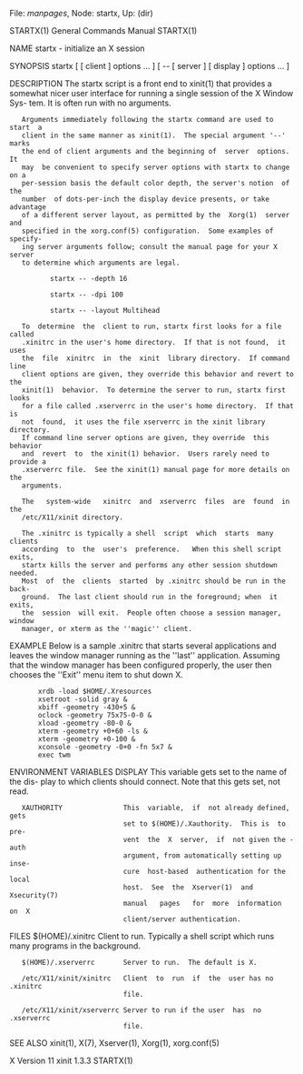 File: *manpages*,  Node: startx,  Up: (dir)

STARTX(1)                   General Commands Manual                  STARTX(1)



NAME
       startx - initialize an X session

SYNOPSIS
       startx  [  [ client ] options ... ] [ -- [ server ] [ display ] options
       ... ]

DESCRIPTION
       The startx script is a front end to xinit(1) that provides  a  somewhat
       nicer  user interface for running a single session of the X Window Sys-
       tem.  It is often run with no arguments.

       Arguments immediately following the startx command are used to start  a
       client in the same manner as xinit(1).  The special argument '--' marks
       the end of client arguments and the beginning of  server  options.   It
       may  be convenient to specify server options with startx to change on a
       per-session basis the default color depth, the server's notion  of  the
       number  of dots-per-inch the display device presents, or take advantage
       of a different server layout, as permitted by the  Xorg(1)  server  and
       specified in the xorg.conf(5) configuration.  Some examples of specify-
       ing server arguments follow; consult the manual page for your X  server
       to determine which arguments are legal.

              startx -- -depth 16

              startx -- -dpi 100

              startx -- -layout Multihead

       To  determine  the  client to run, startx first looks for a file called
       .xinitrc in the user's home directory.  If that is not found,  it  uses
       the  file  xinitrc  in  the  xinit  library directory.  If command line
       client options are given, they override this behavior and revert to the
       xinit(1)  behavior.  To determine the server to run, startx first looks
       for a file called .xserverrc in the user's home directory.  If that  is
       not  found,  it uses the file xserverrc in the xinit library directory.
       If command line server options are given, they override  this  behavior
       and  revert  to  the xinit(1) behavior.  Users rarely need to provide a
       .xserverrc file.  See the xinit(1) manual page for more details on  the
       arguments.

       The   system-wide   xinitrc  and  xserverrc  files  are  found  in  the
       /etc/X11/xinit directory.

       The .xinitrc is typically a shell  script  which  starts  many  clients
       according  to  the  user's  preference.   When this shell script exits,
       startx kills the server and performs any other session shutdown needed.
       Most  of  the  clients  started  by .xinitrc should be run in the back-
       ground.  The last client should run in the foreground; when  it  exits,
       the  session  will exit.  People often choose a session manager, window
       manager, or xterm as the ''magic'' client.

EXAMPLE
       Below is a sample .xinitrc that starts several applications and  leaves
       the  window manager running as the ''last'' application.  Assuming that
       the window manager has been configured properly, the user then  chooses
       the ''Exit'' menu item to shut down X.

           xrdb -load $HOME/.Xresources
           xsetroot -solid gray &
           xbiff -geometry -430+5 &
           oclock -geometry 75x75-0-0 &
           xload -geometry -80-0 &
           xterm -geometry +0+60 -ls &
           xterm -geometry +0-100 &
           xconsole -geometry -0+0 -fn 5x7 &
           exec twm

ENVIRONMENT VARIABLES
       DISPLAY                  This variable gets set to the name of the dis-
                                play to which clients  should  connect.   Note
                                that this gets set, not read.

       XAUTHORITY               This  variable,  if  not already defined, gets
                                set to $(HOME)/.Xauthority.  This is  to  pre-
                                vent  the  X  server,  if  not given the -auth
                                argument, from automatically setting up  inse-
                                cure  host-based  authentication for the local
                                host.  See  the  Xserver(1)  and  Xsecurity(7)
                                manual   pages   for  more  information  on  X
                                client/server authentication.

FILES
       $(HOME)/.xinitrc         Client to run.  Typically a shell script which
                                runs many programs in the background.

       $(HOME)/.xserverrc       Server to run.  The default is X.

       /etc/X11/xinit/xinitrc   Client  to  run  if  the  user has no .xinitrc
                                file.

       /etc/X11/xinit/xserverrc Server to run if the user  has  no  .xserverrc
                                file.

SEE ALSO
       xinit(1), X(7), Xserver(1), Xorg(1), xorg.conf(5)



X Version 11                      xinit 1.3.3                        STARTX(1)
